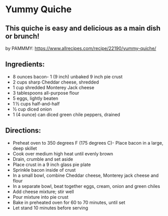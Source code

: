 
# Yummy Quiche

## This quiche is easy and delicious as a main dish or brunch!

by PAMMMY: https://www.allrecipes.com/recipe/22190/yummy-quiche/

## Ingredients:
- 8 ounces bacon- 1 (9 inch) unbaked 9 inch pie crust
- 2 cups sharp Cheddar cheese, shredded
- 1 cup shredded Monterey Jack cheese
- 3 tablespoons all-purpose flour
- 5  eggs, lightly beaten
- 1 ½ cups half-and-half
- ½ cup diced onion
- 1 (4 ounce) can diced green chile peppers, drained


## Directions:
- Preheat oven to 350 degrees F (175 degrees C)- Place bacon in a large, deep skillet
- Cook over medium high heat until evenly brown
- Drain, crumble and set aside
- Place crust in a 9 inch glass pie plate
- Sprinkle bacon inside of crust
- In a small bowl, combine Cheddar cheese, Monterey jack cheese and flour
- In a separate bowl, beat together eggs, cream, onion and green chiles
- Add cheese mixture; stir well
- Pour mixture into pie crust
- Bake in preheated oven for 60 to 70 minutes, until set
- Let stand 10 minutes before serving

